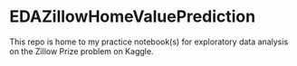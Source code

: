 # EDAZillowHomeValuePrediction
This repo is home to my practice notebook(s) for exploratory data analysis on the Zillow Prize problem on Kaggle.
